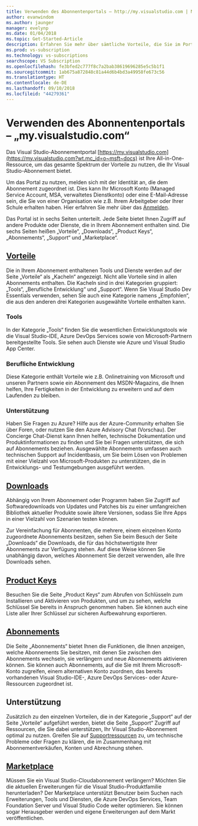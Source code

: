 ```yaml
---
title: Verwenden des Abonnentenportals – http://my.visualstudio.com | Microsoft-Dokumentation
author: evanwindom
ms.author: jaunger
manager: evelynp
ms.date: 01/04/2018
ms.topic: Get-Started-Article
description: Erfahren Sie mehr über sämtliche Vorteile, die Sie im Portal für Visual Studio-Abonnements nutzen können.
ms.prod: vs-subscription
ms.technology: vs-subscriptions
searchscope: VS Subscription
ms.openlocfilehash: fe3bfed2c777f8c7a2bab38619696285e5c5b1f1
ms.sourcegitcommit: 1ab675a872848c81a44d6b4bd3a49958fe673c56
ms.translationtype: HT
ms.contentlocale: de-DE
ms.lasthandoff: 09/10/2018
ms.locfileid: "44279361"
---
```

# <a name="using-the-subscriber-portal---myspanspanvisualstudiospanspancom"></a>Verwenden des Abonnentenportals – „my.<span></span>visualstudio<span></span>.com“

Das Visual Studio-Abonnementportal [https://my.visualstudio.com](https://my.visualstudio.com?wt.mc_id=o~msft~docs) ist Ihre All-in-One-Ressource, um das gesamte Spektrum der Vorteile zu nutzen, die Ihr Visual Studio-Abonnement bietet.

Um das Portal zu nutzen, melden sich mit der Identität an, die dem Abonnement zugeordnet ist.  Dies kann Ihr Microsoft Konto (Managed Service Account, MSA, verwaltetes Dienstkonto) oder eine E-Mail-Adresse sein, die Sie von einer Organisation wie z.B. Ihrem Arbeitgeber oder Ihrer Schule erhalten haben.  Hier erfahren Sie mehr über das [Anmelden](signing-in.md).

Das Portal ist in sechs Seiten unterteilt.  Jede Seite bietet Ihnen Zugriff auf andere Produkte oder Dienste, die in Ihrem Abonnement enthalten sind.  Die sechs Seiten heißen „Vorteile“, „Downloads“, „Product Keys“, „Abonnements“, „Support“ und „Marketplace“.

## <a name="benefitshttpsmyvisualstudiocombenefitswtmcidomsftdocs"></a>[Vorteile](https://my.visualstudio.com/benefits?wt.mc_id=o~msft~docs)
Die in Ihrem Abonnement enthaltenen Tools und Dienste werden auf der Seite „Vorteile“ als „Kacheln“ angezeigt.  Nicht alle Vorteile sind in allen Abonnements enthalten. Die Kacheln sind in drei Kategorien gruppiert: „Tools“, „Berufliche Entwicklung“ und „Support“.  Wenn Sie Visual Studio Dev Essentials verwenden, sehen Sie auch eine Kategorie namens „Empfohlen“, die aus den anderen drei Kategorien ausgewählte Vorteile enthalten kann.

### <a name="tools"></a>Tools
In der Kategorie „Tools“ finden Sie die wesentlichen Entwicklungstools wie die Visual Studio-IDE, Azure DevOps Services sowie von Microsoft-Partnern bereitgestellte Tools.  Sie sehen auch Dienste wie Azure und Visual Studio App Center.

### <a name="professional-development"></a>Berufliche Entwicklung
Diese Kategorie enthält Vorteile wie z.B. Onlinetraining von Microsoft und unseren Partnern sowie ein Abonnement des MSDN-Magazins, die Ihnen helfen, Ihre Fertigkeiten in der Entwicklung zu erweitern und auf dem Laufenden zu bleiben.

### <a name="support"></a>Unterstützung
Haben Sie Fragen zu Azure?  Hilfe aus der Azure-Community erhalten Sie über Foren, oder nutzen Sie den Azure Advisory Chat (Vorschau).  Der Concierge Chat-Dienst kann Ihnen helfen, technische Dokumentation und Produktinformationen zu finden und Sie bei Fragen unterstützen, die sich auf Abonnements beziehen.  Ausgewählte Abonnements umfassen auch technischen Support auf Incidentbasis, um Sie beim Lösen von Problemen mit einer Vielzahl von Microsoft-Produkten zu unterstützen, die in Entwicklungs- und Testumgebungen ausgeführt werden.

## <a name="downloadshttpsmyvisualstudiocomdownloadswtmcidomsftdocs"></a>[Downloads](https://my.visualstudio.com/downloads?wt.mc_id=o~msft~docs)
Abhängig von Ihrem Abonnement oder Programm haben Sie Zugriff auf Softwaredownloads von Updates und Patches bis zu einer umfangreichen Bibliothek aktueller Produkte sowie ältere Versionen, sodass Sie Ihre Apps in einer Vielzahl von Szenarien testen können.

Zur Vereinfachung für Abonnenten, die mehrere, einem einzelnen Konto zugeordnete Abonnements besitzen, sehen Sie beim Besuch der Seite „Downloads“ die Downloads, die für das höchstwertigste Ihrer Abonnements zur Verfügung stehen.  Auf diese Weise können Sie unabhängig davon, welches Abonnement Sie derzeit verwenden, alle Ihre Downloads sehen.

## <a name="product-keyshttpsmyvisualstudiocomproductkeyswtmcidomsftdocs"></a>[Product Keys](https://my.visualstudio.com/productkeys?wt.mc_id=o~msft~docs)
Besuchen Sie die Seite „Product Keys“ zum Abrufen von Schlüsseln zum Installieren und Aktivieren von Produkten, und um zu sehen, welche Schlüssel Sie bereits in Anspruch genommen haben.  Sie können auch eine Liste aller Ihrer Schlüssel zur sicheren Aufbewahrung exportieren.

## <a name="subscriptionshttpsmyvisualstudiocomsubscriptionswtmcidomsftdocs"></a>[Abonnements](https://my.visualstudio.com/subscriptions?wt.mc_id=o~msft~docs)
Die Seite „Abonnements“ bietet Ihnen die Funktionen, die Ihnen anzeigen, welche Abonnements Sie besitzen, mit denen Sie zwischen den Abonnements wechseln, sie verlängern und neue Abonnements aktivieren können. Sie können auch Abonnements, auf die Sie mit Ihrem Microsoft-Konto zugreifen, einem alternativen Konto zuordnen, das bereits vorhandenen Visual Studio-IDE-, Azure DevOps Services- oder Azure-Ressourcen zugeordnet ist.

## <a name="support"></a>Unterstützung

Zusätzlich zu den einzelnen Vorteilen, die in der Kategorie „Support“ auf der Seite „Vorteile“ aufgeführt werden, bietet die Seite „Support“ Zugriff auf Ressourcen, die Sie dabei unterstützen, Ihr Visual Studio-Abonnement optimal zu nutzen. Greifen Sie auf [Supportressourcen](https://visualstudio.microsoft.com/subscriptions/support/) zu, um technische Probleme oder Fragen zu klären, die im Zusammenhang mit Abonnementverkäufen, Konten und Abrechnung stehen.

## <a name="marketplacehttpsmarketplacevisualstudiocom"></a>[Marketplace](https://marketplace.visualstudio.com/)

Müssen Sie ein Visual Studio-Cloudabonnement verlängern?  Möchten Sie die aktuellen Erweiterungen für die Visual Studio-Produktfamilie herunterladen?  Der Marketplace unterstützt Benutzer beim Suchen nach Erweiterungen, Tools und Diensten, die Azure DevOps Services, Team Foundation Server und Visual Studio Code weiter optimieren. Sie können sogar Herausgeber werden und eigene Erweiterungen auf dem Markt veröffentlichen.
